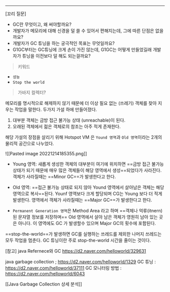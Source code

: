 ----
[꼬리 질문]
* GC란 무엇이고, 왜 써야할까요?
* 개발자가 메모리에 대해 신경을 덜 쓸 수 있어서 편해지는데, 그에 따른 단점은 없을까요?
* 개발자가 GC 튜닝을 하는 궁극적인 목표는 무엇일까요?
* G1GC부터는 GC튜닝에 크게 손이 가진 않는데, G1GC는 어떻게 만들었길래 개발자가 튜닝을 이전보다 덜 해도 되는걸까요? 

> 키워드

-   `성능`
-   `Stop the world`





> 가바지 컬렉터? 

메모리를 명시적으로 해제하지 않기 때문에 더 이상 필요 없는 (쓰레기) 객체를 찾아 지우는 작업을 말한다. 
두가지 가설 하에 만들어졌다.
1) 대부분 객체는 금방 접근 불가능 상태 (unreachable)이 된다. 
2) 오래된 객체에서 젊은 객체로의 참조는 아주 적게 존재한다. 

해당 가설의 장점을 살리기 위해 Hotspot VM 은 `Yound 영역`과 `Old 영역`이라는 2개의 물리적 공간으로 나누었다. 

![[Pasted image 20221214185355.png]]

* Young 영역: 새롭게 생성한 객체의 대부분이 여기에 위치하면 ==금방 접근 불가능 상태가 되기 때문에 매우 많은 객체들이 해당 영역에서 생성==되었다가 사라진다. 객체가 사라질때는 ==Minor GC==가 발생한다고 한다. 
* Old 영역: ==접근 불가능 상태로 되지 않아 Yound 영역에서 살아남은 객체는 해당 영역으로 복사==된다. Younf 영역보다 크게 할당되며 CG는 Young 보다 더 적게 발생한다. 영역에서 객체가 사라질때는 ==Major GC==가 발생한다고 한다.

* `Permanent Generation 영역`은 Method Area 라고 하며 ==객체나 억류(itnern)된 문자열 정보를 저장하며== Old 영역에서 살아 남은 객체가 영원히 남아 있는 곳은 아니다. 이 영역에도 GC 가 발생할수 있으며 Major GC의 횟수에 포함된다. 



==stop-the-world==가 발생하면 GC를 실행하는 쓰레드를 제외한 나머지 쓰레드는 모두 작업을 멈춘다.
GC 튜닝이란 주로 stop-the-world 시간을 줄이는 것이다. 


[참고]
java Refernece와 GC
https://d2.naver.com/helloworld/329631

java garbage collection ; https://d2.naver.com/helloworld/1329
GC 튜닝 : https://d2.naver.com/helloworld/37111
GC 모니터링 방법 : https://d2.naver.com/helloworld/6043


[[Java Garbage Collection 상세 분석]]